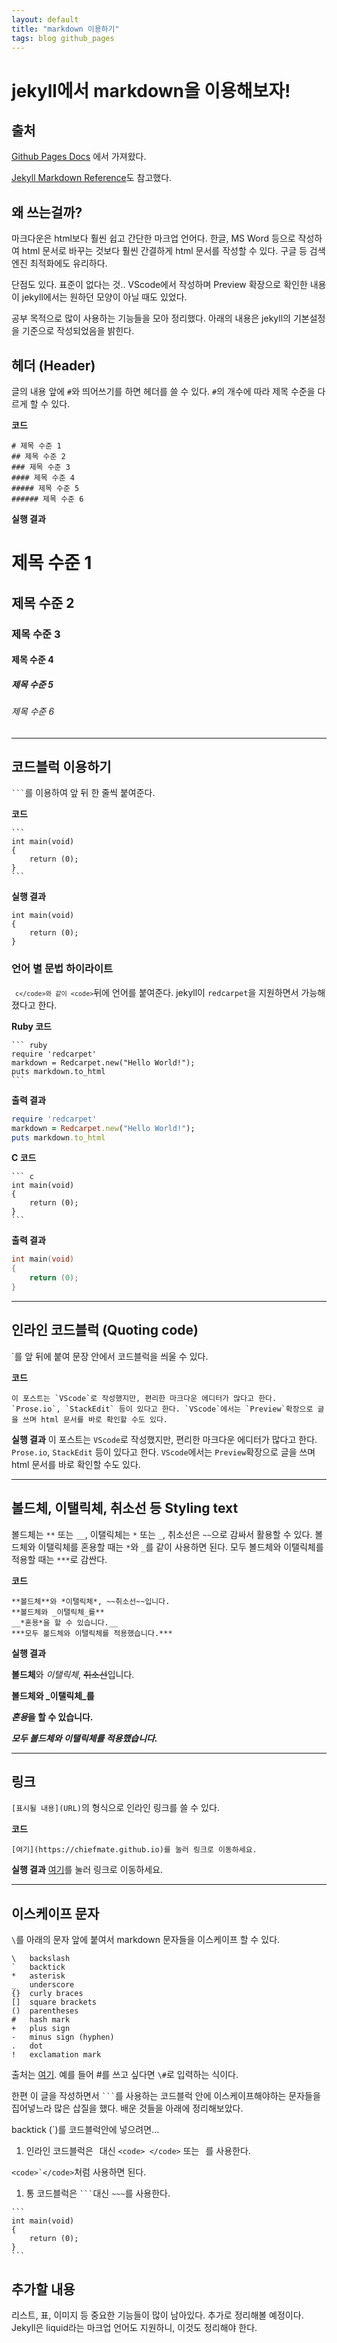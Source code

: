 ```yaml
---
layout: default
title: "markdown 이용하기"
tags: blog github_pages
---
```


# jekyll에서 markdown을 이용해보자!

## 출처

[Github Pages Docs](https://docs.github.com/en/get-started/writing-on-github/getting-started-with-writing-and-formatting-on-github/basic-writing-and-formatting-syntax)
에서 가져왔다.

[Jekyll Markdown Reference](https://www.markdownguide.org/tools/jekyll/)도 참고했다.

## 왜 쓰는걸까?

마크다운은 html보다 훨씬 쉽고 간단한 마크업 언어다.
한글, MS Word 등으로 작성하여 html 문서로 바꾸는 것보다 훨씬 간결하게 html 문서를 작성할 수 있다.
구글 등 검색엔진 최적화에도 유리하다.

단점도 있다. 표준이 없다는 것.. VScode에서 작성하며 Preview 확장으로 확인한 내용이 jekyll에서는 원하던 모양이 아닐 때도 있었다.

공부 목적으로 많이 사용하는 기능들을 모아 정리했다.
아래의 내용은 jekyll의 기본설정을 기준으로 작성되었음을 밝힌다.

## 헤더 (Header)

글의 내용 앞에 `#`와 띄어쓰기를 하면 헤더를 쓸 수 있다.
`#`의 개수에 따라 제목 수준을 다르게 할 수 있다.

**코드**
~~~
# 제목 수준 1
## 제목 수준 2
### 제목 수준 3
#### 제목 수준 4
##### 제목 수준 5
###### 제목 수준 6
~~~
**실행 결과**
# 제목 수준 1
## 제목 수준 2
### 제목 수준 3
#### 제목 수준 4
##### 제목 수준 5
###### 제목 수준 6


---

## 코드블럭 이용하기

<code>```</code>를 이용하여 앞 뒤 한 줄씩 붙여준다.

**코드**
~~~
```
int	main(void)
{
	return (0);
}
``` 
~~~
**실행 결과**
```
int	main(void)
{
	return (0);
}
``` 

### 언어 별 문법 하이라이트
<code>``` c</code>와 같이 <code>```</code>뒤에 언어를 붙여준다. jekyll이 `redcarpet`을 지원하면서 가능해졌다고 한다.

**Ruby 코드**
~~~
``` ruby
require 'redcarpet'
markdown = Redcarpet.new("Hello World!");
puts markdown.to_html
```
~~~
**출력 결과**
``` ruby
require 'redcarpet'
markdown = Redcarpet.new("Hello World!");
puts markdown.to_html
```

**C 코드**
~~~
``` c
int	main(void)
{
	return (0);
}
```
~~~
**출력 결과**
```c
int	main(void)
{
	return (0);
}
```

---

## 인라인 코드블럭 (Quoting code)

\`를 앞 뒤에 붙여 문장 안에서 코드블럭을 씌울 수 있다.

**코드**
~~~
이 포스트는 `VScode`로 작성했지만, 편리한 마크다운 에디터가 많다고 한다. `Prose.io`, `StackEdit` 등이 있다고 한다. `VScode`에서는 `Preview`확장으로 글을 쓰며 html 문서를 바로 확인할 수도 있다.
~~~
**실행 결과**
이 포스트는 `VScode`로 작성했지만, 편리한 마크다운 에디터가 많다고 한다. `Prose.io`, `StackEdit` 등이 있다고 한다. `VScode`에서는 `Preview`확장으로 글을 쓰며 html 문서를 바로 확인할 수도 있다.

---

## 볼드체, 이탤릭체, 취소선 등 Styling text

볼드체는 `**` 또는 `__`, 이탤릭체는 `*` 또는 `_`, 취소선은 `~~`으로 감싸서 활용할 수 있다.
볼드체와 이탤릭체를 혼용할 때는 `*`와 `_`를 같이 사용하면 된다.
모두 볼드체와 이탤릭체를 적용할 때는 `***`로 감싼다.

**코드**
~~~
**볼드체**와 *이탤릭체*, ~~취소선~~입니다.
**볼드체와 _이탤릭체_를**
__*혼용*을 할 수 있습니다.__
***모두 볼드체와 이탤릭체를 적용했습니다.***
~~~

**실행 결과**


**볼드체**와 *이탤릭체*, ~~취소선~~입니다.


**볼드체와 _이탤릭체_를**


__*혼용*을 할 수 있습니다.__


***모두 볼드체와 이탤릭체를 적용했습니다.***

---

## 링크

`[표시될 내용](URL)`의 형식으로 인라인 링크를 쓸 수 있다.

**코드**
~~~
[여기](https://chiefmate.github.io)를 눌러 링크로 이동하세요.
~~~
**실행 결과**
[여기](https://chiefmate.github.io)를 눌러 링크로 이동하세요.

---

## 이스케이프 문자

`\`를 아래의 문자 앞에 붙여서 markdown 문자들을 이스케이프 할 수 있다.
~~~
\   backslash
`   backtick
*   asterisk
_   underscore
{}  curly braces
[]  square brackets
()  parentheses
#   hash mark
+   plus sign
-   minus sign (hyphen)
.   dot
!   exclamation mark
~~~
출처는 [여기](https://daringfireball.net/projects/markdown/syntax#backslash).
예를 들어 \#를 쓰고 싶다면 `\#`로 입력하는 식이다.

한편 이 글을 작성하면서 <code>```</code>를 사용하는 코드블럭 안에 이스케이프해야하는 문자들을 집어넣느라 많은 삽질을 했다.
배운 것들을 아래에 정리해보았다.

backtick (`)를 코드블럭안에 넣으려면...
1. 인라인 코드블럭은
<code>` `</code>대신 `<code> </code>` 또는 <code>`` ``</code>를 사용한다.

``<code>`</code>``처럼 사용하면 된다.


1. 통 코드블럭은
<code>```</code>대신 `~~~`를 사용한다.

~~~
```
int	main(void)
{
	return (0);
}
```
~~~

## 추가할 내용

리스트, 표, 이미지 등 중요한 기능들이 많이 남아있다. 추가로 정리해볼 예정이다.
Jekyll은 liquid라는 마크업 언어도 지원하니, 이것도 정리해야 한다.